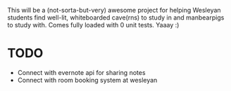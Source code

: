 This will be a (not-sorta-but-very) awesome project for helping Wesleyan students find well-lit, whiteboarded cave(rns) to study in and manbearpigs to study with. Comes fully loaded with 0 unit tests.
Yaaay :)

TODO
=====

* Connect with evernote api for sharing notes
* Connect with room booking system at wesleyan
